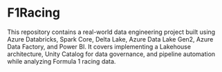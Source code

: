 # F1Racing
This repository contains a real-world data engineering project built using Azure Databricks, Spark Core, Delta Lake, Azure Data Lake Gen2, Azure Data Factory, and Power BI. It covers implementing a Lakehouse architecture, Unity Catalog for data governance, and pipeline automation while analyzing Formula 1 racing data.
